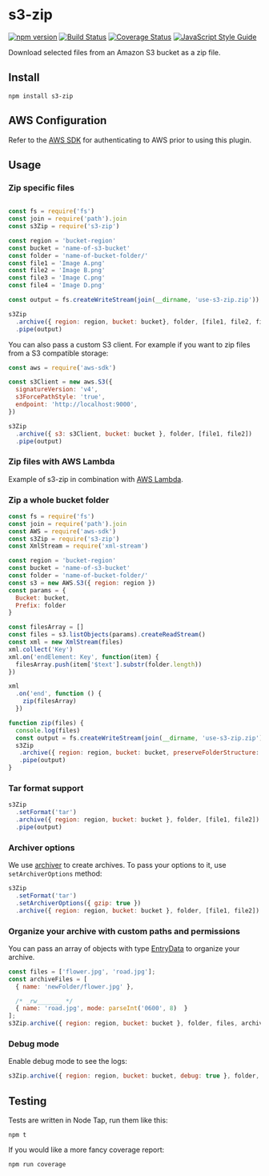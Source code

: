 # s3-zip

[![npm version][npm-badge]][npm-url]
[![Build Status][travis-badge]][travis-url]
[![Coverage Status][coveralls-badge]][coveralls-url]
[![JavaScript Style Guide](https://img.shields.io/badge/code%20style-standard-brightgreen.svg)](http://standardjs.com/)

Download selected files from an Amazon S3 bucket as a zip file.



## Install

```
npm install s3-zip
```


## AWS Configuration

Refer to the [AWS SDK][aws-sdk-url] for authenticating to AWS prior to using this plugin.



## Usage

### Zip specific files

```javascript

const fs = require('fs')
const join = require('path').join
const s3Zip = require('s3-zip')

const region = 'bucket-region'
const bucket = 'name-of-s3-bucket'
const folder = 'name-of-bucket-folder/'
const file1 = 'Image A.png'
const file2 = 'Image B.png'
const file3 = 'Image C.png'
const file4 = 'Image D.png'

const output = fs.createWriteStream(join(__dirname, 'use-s3-zip.zip'))

s3Zip
  .archive({ region: region, bucket: bucket}, folder, [file1, file2, file3, file4])
  .pipe(output)

```

You can also pass a custom S3 client. For example if you want to zip files from a S3 compatible storage:

```javascript
const aws = require('aws-sdk')

const s3Client = new aws.S3({
  signatureVersion: 'v4',
  s3ForcePathStyle: 'true',
  endpoint: 'http://localhost:9000',
})

s3Zip
  .archive({ s3: s3Client, bucket: bucket }, folder, [file1, file2])
  .pipe(output)
```

### Zip files with AWS Lambda

Example of s3-zip in combination with [AWS Lambda](aws_lambda.md).


### Zip a whole bucket folder

```javascript
const fs = require('fs')
const join = require('path').join
const AWS = require('aws-sdk')
const s3Zip = require('s3-zip')
const XmlStream = require('xml-stream')

const region = 'bucket-region'
const bucket = 'name-of-s3-bucket'
const folder = 'name-of-bucket-folder/'
const s3 = new AWS.S3({ region: region })
const params = {
  Bucket: bucket,
  Prefix: folder
}

const filesArray = []
const files = s3.listObjects(params).createReadStream()
const xml = new XmlStream(files)
xml.collect('Key')
xml.on('endElement: Key', function(item) {
  filesArray.push(item['$text'].substr(folder.length))
})

xml
  .on('end', function () {
    zip(filesArray)
  })

function zip(files) {
  console.log(files)
  const output = fs.createWriteStream(join(__dirname, 'use-s3-zip.zip'))
  s3Zip
   .archive({ region: region, bucket: bucket, preserveFolderStructure: true }, folder, files)
   .pipe(output)
}
```

### Tar format support

```javascript
s3Zip
  .setFormat('tar')
  .archive({ region: region, bucket: bucket }, folder, [file1, file2])
  .pipe(output)
```

### Archiver options

We use [archiver][archiver-url] to create archives. To pass your options to it, use `setArchiverOptions` method:

```javascript
s3Zip
  .setFormat('tar')
  .setArchiverOptions({ gzip: true })
  .archive({ region: region, bucket: bucket }, folder, [file1, file2])
```

### Organize your archive with custom paths and permissions

You can pass an array of objects with type [EntryData][entrydata-url] to organize your archive.

```javascript
const files = ['flower.jpg', 'road.jpg'];
const archiveFiles = [
  { name: 'newFolder/flower.jpg' },

  /* _rw_______ */
  { name: 'road.jpg', mode: parseInt('0600', 8)  }
];
s3Zip.archive({ region: region, bucket: bucket }, folder, files, archiveFiles)
```

### Debug mode

Enable debug mode to see the logs:

```javascript
s3Zip.archive({ region: region, bucket: bucket, debug: true }, folder, files)
```

## Testing

Tests are written in Node Tap, run them like this:

```
npm t
```

If you would like a more fancy coverage report:

```
npm run coverage
```




[aws-sdk-url]: http://docs.aws.amazon.com/AWSJavaScriptSDK/guide/node-configuring.html
[npm-badge]: https://badge.fury.io/js/s3-zip.svg
[npm-url]: https://badge.fury.io/js/s3-zip
[travis-badge]: https://travis-ci.org/orangewise/s3-zip.svg?branch=master
[travis-url]: https://travis-ci.org/orangewise/s3-zip
[coveralls-badge]: https://coveralls.io/repos/github/orangewise/s3-zip/badge.svg?branch=master
[coveralls-url]: https://coveralls.io/github/orangewise/s3-zip?branch=master
[archiver-url]: https://www.npmjs.com/package/archiver
[entrydata-url]: https://archiverjs.com/docs/global.html#EntryData
